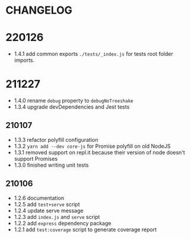 # CHANGELOG

# 220126
- 1.4.1 add common exports `./tests/_index.js` for tests root folder imports.

# 211227
- 1.4.0 rename `debug` property to `debugNoTreeshake`
- 1.3.4 upgrade devDependencies and Jest tests

## 210107
- 1.3.3 refactor polyfill configuration
- 1.3.2 `yarn add --dev core-js` for Promise polyfill on old NodeJS
- 1.3.1 removed support on repl.it because their version of node doesn't support Promises
- 1.3.0 finished writing unit tests

## 210106
- 1.2.6 documentation
- 1.2.5 add `test+serve` script
- 1.2.4 update serve message
- 1.2.3 add `index.js` and `serve` script
- 1.2.2 add `express` dependency package
- 1.2.1 add `test:coverage` script to generate coverage report
